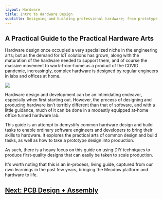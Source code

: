 ```yaml
---
layout: Hardware
title: Intro to Hardware Design
subtitle: Designing and building professional hardware; from prototype to production.
---
```


## A Practical Guide to the Practical Hardware Arts

Hardware design once occupied a very specialized niche in the engineering arts; but as the demand for IoT solutions has grown, along with the maturation of the hardware needed to support them, and of course the massive movement to work-from-home as a product of the COVID pandemic, increasingly, complex hardware is designed by regular engineers in labs and offices at home.

![](Therm_Prototypes.svg)

Hardware design and development can be an intimidating endeavor, especially when first starting out. However, the process of designing and producing hardware isn't terribly different than that of software, and with a little guidance, much of it can be done in a modestly equipped at-home office turned hardware lab.

This guide is an attempt to demystify common hardware design and build tasks to enable ordinary software engineers and developers to bring their skills to hardware. It explores the practical arts of common design and build tasks, as well as how to take a prototype design into production.

As such, there is a heavy focus on this guide on using DIY techniques to produce first-quality designs that can easily be taken to scale production.

It's worth noting that this is an in-process, living guide, captured from our own learnings in the past few years, bringing the Meadow platform and hardware to life.

## [Next: PCB Design + Assembly](/Hardware/Design/PCB_Design_and_Assembly)

